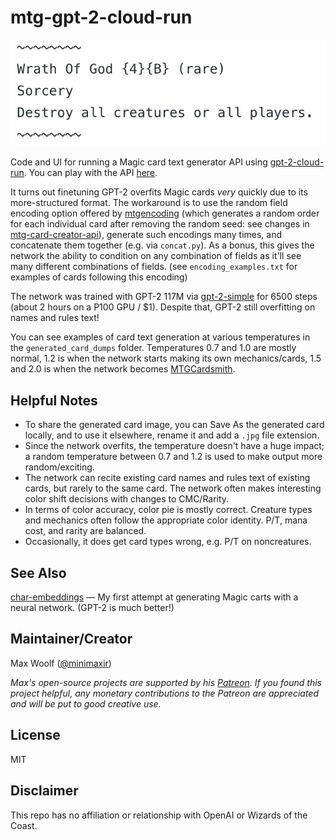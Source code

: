 # mtg-gpt-2-cloud-run

![](wog.png)

Code and UI for running a Magic card text generator API using [gpt-2-cloud-run](https://github.com/minimaxir/gpt-2-cloud-run). You can play with the API [here](https://minimaxir.com/apps/gpt2-mtg/).

It turns out finetuning GPT-2 overfits Magic cards *very* quickly due to its more-structured format. The workaround is to use the random field encoding option offered by [mtgencoding](https://github.com/billzorn/mtgencode) (which generates a random order for each individual card after removing the random seed: see changes in [mtg-card-creator-api](https://github.com/minimaxir/mtg-card-creator-api)), generate such encodings many times, and concatenate them together (e.g. via `concat.py`). As a bonus, this gives the network the ability to condition on any combination of fields as it'll see many different combinations of fields. (see `encoding_examples.txt` for examples of cards following this encoding)

The network was trained with GPT-2 117M via [gpt-2-simple](https://github.com/minimaxir/gpt-2-simple) for 6500 steps (about 2 hours on a P100 GPU / $1). Despite that, GPT-2 still overfitting on names and rules text!

You can see examples of card text generation at various temperatures in the `generated_card_dumps` folder. Temperatures 0.7 and 1.0 are mostly normal, 1.2 is when the network starts making its own mechanics/cards, 1.5 and 2.0 is when the network becomes [MTGCardsmith](https://whymtgcardsmith.tumblr.com/archive).

## Helpful Notes

* To share the generated card image, you can Save As the generated card locally, and to use it elsewhere, rename it and add a `.jpg` file extension.
* Since the network overfits, the temperature doesn't have a huge impact; a random temperature between 0.7 and 1.2 is used to make output more random/exciting.
* The network can recite existing card names and rules text of existing cards, but rarely to the same card. The network often makes interesting color shift decisions with changes to CMC/Rarity.
* In terms of color accuracy, color pie is mostly correct. Creature types and mechanics often follow the appropriate color identity. P/T, mana cost, and rarity are balanced.
* Occasionally, it does get card types wrong, e.g. P/T on noncreatures.

## See Also

[char-embeddings](https://github.com/minimaxir/char-embeddings) — My first attempt at generating Magic carts with a neural network. (GPT-2 is much better!)

## Maintainer/Creator

Max Woolf ([@minimaxir](https://minimaxir.com))

*Max's open-source projects are supported by his [Patreon](https://www.patreon.com/minimaxir). If you found this project helpful, any monetary contributions to the Patreon are appreciated and will be put to good creative use.*

## License

MIT

## Disclaimer

This repo has no affiliation or relationship with OpenAI or Wizards of the Coast.